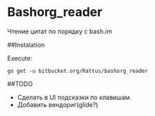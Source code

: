 # Bashorg_reader

Чтение цитат по порядку с bash.im

##Instalation

Execute:

```
go get -u bitbucket.org/Rattus/bashorg_reader
```

##TODO

* Сделать в UI подсказки по клавишам.
* Добавить вендориг(glide?)